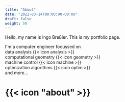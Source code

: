 ```yaml
---
title: "About"
date: "2022-03-14T00:00:00-00:00"
draft: false
weight: 50
---
```


Hello, my name is Ingo Breßler. This is my portfolio page.

I'm a computer engineer focussed on  
data analysis {{< icon analysis >}}  
computational geometry {{< icon geometry >}}  
machine control {{< icon machine >}}  
optimization algorithms {{< icon optim >}}  
and more…

# {{< icon "about" >}}
